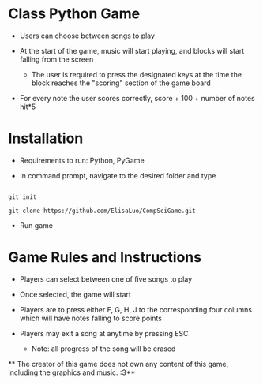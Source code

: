 # Class Python Game

- Users can choose between songs to play

- At the start of the game, music will start playing, and blocks will start falling from the screen

    - The user is required to press the designated keys at the time the block reaches the "scoring" section of the game board

- For every note the user scores correctly, score + 100 + number of notes hit*5

# Installation

- Requirements to run: Python, PyGame

- In command prompt, navigate to the desired folder and type

```

git init

git clone https://github.com/ElisaLuo/CompSciGame.git

```

- Run game

# Game Rules and Instructions

- Players can select between one of five songs to play

- Once selected, the game will start

- Players are to press either F, G, H, J to the corresponding four columns which will have notes falling to score points

- Players may exit a song at anytime by pressing ESC

    - Note: all progress of the song will be erased

** The creator of this game does not own any content of this game, including the graphics and music. :3**